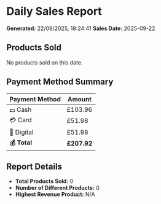 # Daily Sales Report

**Generated:** 22/09/2025, 18:24:41
**Sales Date:** 2025-09-22

## Products Sold

No products sold on this date.

## Payment Method Summary

| Payment Method | Amount |
|----------------|--------|
| 💵 Cash | £103.96 |
| 💳 Card | £51.98 |
| 📱 Digital | £51.98 |
| **💰 Total** | **£207.92** |

## Report Details

- **Total Products Sold:** 0
- **Number of Different Products:** 0
- **Highest Revenue Product:** N/A
